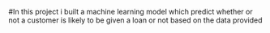 #In this project i built a machine learning model which predict whether or not a customer is likely to be given a loan or not based on the data provided

